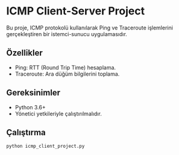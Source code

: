 # ICMP Client-Server Project

Bu proje, ICMP protokolü kullanılarak Ping ve Traceroute işlemlerini gerçekleştiren bir istemci-sunucu uygulamasıdır.

## Özellikler
- Ping: RTT (Round Trip Time) hesaplama.
- Traceroute: Ara düğüm bilgilerini toplama.

## Gereksinimler
- Python 3.6+
- Yönetici yetkileriyle çalıştırılmalıdır.

## Çalıştırma
```bash
python icmp_client_project.py
